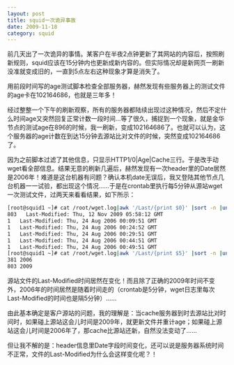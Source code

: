 ```yaml
---
layout: post
title: squid一次诡异事故
date: 2009-11-18
category: squid
---
```


前几天出了一次诡异的事情。某客户在半夜2点钟更新了其网站的内容后，按照刷新规则，squid应该在15分钟内也更新成新内容的。但实际情况却是新网页一刷新没准就变成旧的，一直到5点左右这种现象才算是消失了。

用前段时间写的age测试脚本检查全部服务器，赫然发现有些服务器上的测试文件的age卡在102164686，也就是三年多！

经过整整一个下午的刷新观察，所有的服务器都陆续出现过这种情况，然后不定什么时间age又突然回复正常计数一段时间…等了很久，捕捉到一个现象，就是金华节点的测试age在896的时候，我一刷新，变成102164686了。也就可以认为，这个服务器的age计数在到达15分钟去源站比对文件的时候，突然变成102164686了。

因为之前脚本过滤了其他信息，只显示HTTP1/0|Age|Cache三行。于是改手动wget看全部信息。结果无意的刷新几遍后，赫然发现有一次header里的Date居然是2006年！难道是这台机器有问题？确认本机date无误后，我又登陆其他节点几台机器一一试验，都出现这个情况……于是在crontab里执行每5分钟从源站wget一次测试文件，过两天来看看结果，如下所示：
```bash
[root@squid1 ~]# cat /root/wget.log|awk '/Last/{print $0}' |sort -n |uniq -c
803   Last-Modified: Thu, 12 Nov 2009 05:58:12 GMT
1   Last-Modified: Thu, 24 Aug 2006 00:09:51 GMT
1   Last-Modified: Thu, 24 Aug 2006 00:24:52 GMT
1   Last-Modified: Thu, 24 Aug 2006 00:29:51 GMT
1   Last-Modified: Thu, 24 Aug 2006 00:44:51 GMT
1   Last-Modified: Thu, 24 Aug 2006 00:49:51 GMT
[root@squid1 ~]# cat /root/wget.log|awk '/Last/{print $5}' |sort -n |uniq -c
381 2006
803 2009
```
源站文件的Last-Modified时间居然在变化！而且除了正确的2009年时间不变外，2006年的时间居然是随着时间走的（crontab是5分钟，wget日志里每次Last-Modified的时间也是隔5分钟）……

由此基本确定是客户源站的问题，我的理解是：当cache服务器到时去源站比对时间时，如果碰上源站这会儿时间是2009年，就更新文件并重计age；如果碰上源站这会儿时间是2006年了，那cache比源站还新，自然没法变动了……

但让我不解的是：header信息里Date字段时间变化，还可以说是服务器系统时间不正常，文件的Last-Modified为什么会这样变化呢？！

